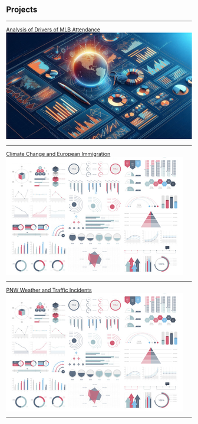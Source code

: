 ## Projects

---

[Analysis of Drivers of MLB Attendance](https://docs.google.com/presentation/d/1ZFd8RD8J5yV5e-JmHbX0emdnEuew9761Yzr3RlusMac/edit#slide=id.p)
<img src="images/thumb1.png?raw=true"/>

---
[Climate Change and European Immigration](https://docs.google.com/presentation/d/1TjQvNdL_hp2Kdtk_Wqtcj0B2jYLE2D_M/edit#slide=id.p)
<img src="images/dummy_thumbnail.jpg?raw=true"/>

---
[PNW Weather and Traffic Incidents](https://docs.google.com/presentation/d/1P_Ec1Rurwbi2P0rROkHM2GRbwlfNNyApwZO4w5uU7Ts/edit#slide=id.p)
<img src="images/dummy_thumbnail.jpg?raw=true"/>

---

